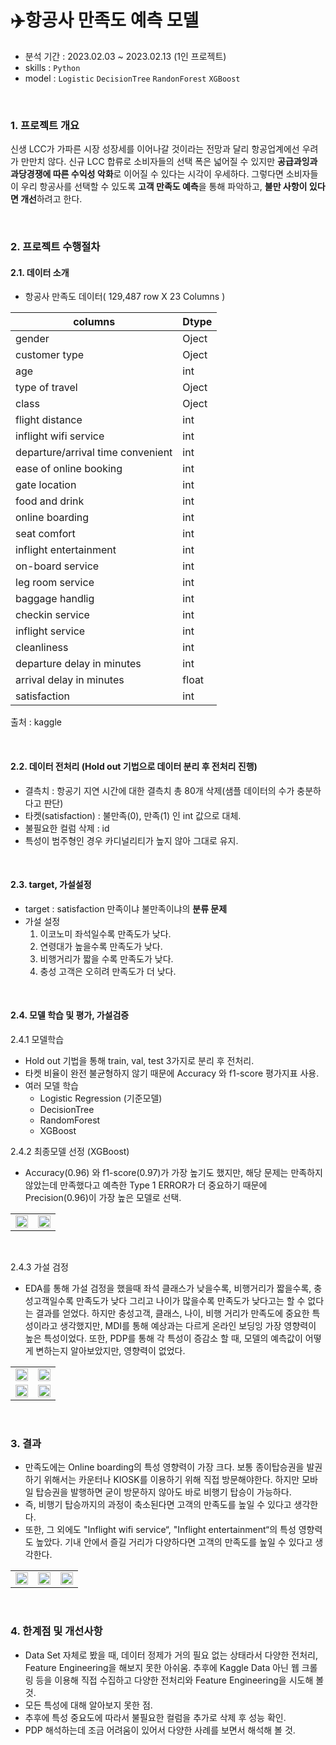 # ✈️항공사 만족도 예측 모델

- 분석 기간 : 2023.02.03 ~ 2023.02.13 (1인 프로젝트)
- skills : ```Python```
- model : ```Logistic``` ```DecisionTree``` ```RandonForest``` ```XGBoost```

<br>

### 1. 프로젝트 개요
신생 LCC가 가파른 시장 성장세를 이어나갈 것이라는 전망과 달리 항공업계에선 우려가 만만치 않다. 신규 LCC 합류로 소비자들의 선택 폭은 넓어질 수 있지만 **공급과잉과 과당경쟁에 따른 수익성 악화**로 이어질 수 있다는 시각이 우세하다. 그렇다면 소비자들이 우리 항공사를 선택할 수 있도록 **고객 만족도 예측**을 통해 파악하고, **불만 사항이 있다면 개선**하려고 한다.

<br>

### 2. 프로젝트 수행절차  
#### 2.1. 데이터 소개
- 항공사 만족도 데이터( 129,487 row X 23 Columns )
  
|columns|Dtype|
|----------|-----------|
|gender|Oject|
|customer type|Oject|
|age|int|
|type of travel|Oject|
|class|Oject|
|flight distance|int|
|inflight wifi service|int|
|departure/arrival time convenient|int|
|ease of online booking |int|
|gate location|int|
|food and drink|int|
|online boarding|int|
|seat comfort|int|
|inflight entertainment|int|
|on-board service|int|
|leg room service |int|
|baggage handlig|int|
|checkin service|int|
|inflight service|int|
|cleanliness|int|
|departure delay in minutes|int|
|arrival delay in minutes|float|
|satisfaction|int|

출처 : kaggle
  
<br>

#### 2.2. 데이터 전처리 (Hold out 기법으로 데이터 분리 후 전처리 진행)
* 결측치 : 항공기 지연 시간에 대한 결측치 총 80개 삭제(샘플 데이터의 수가 충분하다고 판단)
* 타켓(satisfaction) : 불만족(0), 만족(1) 인 int 값으로 대체.
* 불필요한 컬럼 삭제  : id
* 특성이 범주형인 경우 카디널리티가 높지 않아 그대로 유지.

<br>

#### 2.3. target, 가설설정
* target : satisfaction 만족이냐 불만족이냐의 **분류 문제**
* 가설 설정
  1. 이코노미 좌석일수록 만족도가 낮다.
  2. 연령대가 높을수록 만족도가 낮다.
  3. 비행거리가 짧을 수록 만족도가 낮다.
  4. 충성 고객은 오히려 만족도가 더 낮다.

<br>

#### 2.4. 모델 학습 및 평가, 가설검증
2.4.1 모델학습
* Hold out 기법을 통해 train, val, test 3가지로 분리 후 전처리.
* 타켓 비율이 완전 불균형하지 않기 때문에 Accuracy 와 f1-score 평가지표 사용.
* 여러 모델 학습
  * Logistic Regression (기준모델)
  * DecisionTree
  * RandomForest
  * XGBoost

2.4.2 최종모델 선정 (XGBoost)
- Accuracy(0.96) 와 f1-score(0.97)가 가장 높기도 했지만, 해당 문제는 만족하지 않았는데 만족했다고 예측한 Type 1 ERROR가 더 중요하기 때문에 Precision(0.96)이 가장 높은 모델로 선택.

<table>
  <tr>
    <td>
      <img src="https://user-images.githubusercontent.com/23291338/233939744-d093c5cd-ef05-419b-8216-2bd1d18cbb8a.png" width="100%" height="100%"> 
    </td>
    <td>
      <img src="https://user-images.githubusercontent.com/23291338/233939807-fa86eca4-afd1-4f59-90cc-3ba43df4536a.png" width="100%" height="100%">  
    </td>
  </tr>
</table>

<br>

2.4.3 가설 검정
- EDA를 통해 가설 검정을 했을때 좌석 클래스가 낮을수록,  비행거리가 짧을수록, 충성고객일수록 만족도가 낮다 그리고 나이가 많을수록 만족도가 낮다고는 할 수 없다는 결과를 얻었다. 하지만 충성고객, 클래스, 나이, 비행 거리가 만족도에 중요한 특성이라고 생각했지만, MDI를 통해 예상과는 다르게 온라인 보딩잉 가장 영향력이 높은 특성이었다. 또한, PDP를 통해 각 특성이 증감소 할 때, 모델의 예측값이 어떻게 변하는지 알아보았지만, 영향력이 없었다.
  
<table>
  <tr>
    <td>
      <img src="https://user-images.githubusercontent.com/23291338/233937365-504e5d61-1a2f-49eb-ac98-6059320d072f.png" width="100%" height="100%">
    </td>
    <td>
      <img src="https://user-images.githubusercontent.com/23291338/233937582-974c9e34-9ec6-4882-8888-12d0cbaa4143.png" width="100%" height="100%">
    </td>
  </tr>
  <tr>
    <td>
      <img src="https://user-images.githubusercontent.com/23291338/233938080-35ce644b-0243-4abe-a10b-ec5724d26137.png" width="100%" height="100%">
    </td>
    <td>
      <img src="https://user-images.githubusercontent.com/23291338/233938351-ebb2ab1d-86d8-451f-a12d-5caf50668d57.png" width="100%" height="100%">
    </td>
  </tr>
</table>

<br>


### 3. 결과
* 만족도에는 Online boarding의 특성 영향력이 가장 크다. 보통 종이탑승권을 발권하기 위해서는 카운터나 KIOSK를 이용하기 위해 직접 방문해야한다. 하지만 모바일 탑승권을 발행하면 굳이 방문하지 않아도 바로 비행기 탑승이 가능하다. 
* 즉, 비행기 탑승까지의 과정이 축소된다면 고객의 만족도를 높일 수 있다고 생각한다. 
* 또한,  그 외에도  "Inflight wifi service“, "Inflight entertainment“의 특성 영향력도 높았다. 기내 안에서 즐길 거리가 다양하다면 고객의 만족도를 높일 수 있다고 생각한다.

<table>
  <tr>
    <td>
      <img src="https://github.com/KIMJEONGSU/js_portfolio/assets/23291338/a348b492-eaed-4ca3-bf15-411519e5836e" width="100%" height="100%">
    </td>
    <td>
      <img src="https://github.com/KIMJEONGSU/js_portfolio/assets/23291338/271c7dcb-7cb4-45b0-8fa0-a78118aa5046" width="100%" height="100%">
    </td>
    <td>
      <img src="https://github.com/KIMJEONGSU/js_portfolio/assets/23291338/f2564021-2bdb-4a11-a194-a3bd7f4ebd9b" width="100%" height="100%">
    </td>
  </tr>
</table>


<br>

### 4. 한계점 및 개선사항
* Data Set 자체로 봤을 때, 데이터 정제가 거의 필요 없는 상태라서 다양한 전처리, Feature Engineering을 해보지 못한 아쉬움. 
추후에 Kaggle Data 아닌 웹 크롤링 등을 이용해 직접 수집하고 다양한 전처리와 Feature Engineering을 시도해 볼 것.
* 모든 특성에 대해 알아보지 못한 점.
* 추후에 특성 중요도에 따라서 불필요한 컬럼을 추가로 삭제 후 성능 확인.
* PDP 해석하는데 조금 어려움이 있어서 다양한 사례를 보면서 해석해 볼 것.

